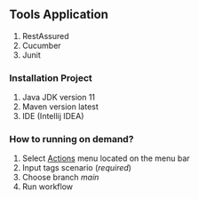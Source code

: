 
## Tools Application

1. RestAssured
2. Cucumber
3. Junit

### Installation Project

1. Java JDK version 11
2. Maven version latest
3. IDE (Intellij IDEA)

>

### How to running on demand?

1. Select [Actions](https://github.com/imamutama/api-surplus-restassured/actions/workflows/run_workflow.yml) menu
   located on the menu bar
2. Input tags scenario (*required*)
3. Choose branch *main*
4. Run workflow

>
